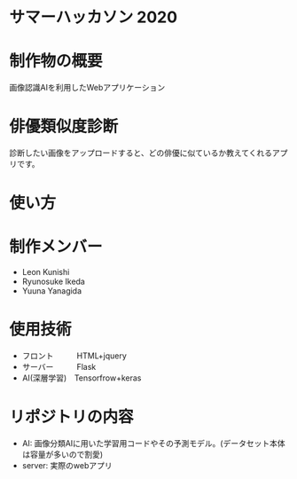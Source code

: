 # サマーハッカソン 2020 
# 制作物の概要
画像認識AIを利用したWebアプリケーション

# 俳優類似度診断
診断したい画像をアップロードすると、どの俳優に似ているか教えてくれるアプリです。
# 使い方
# 制作メンバー
 - Leon Kunishi
 - Ryunosuke Ikeda
 - Yuuna Yanagida
# 使用技術
 - フロント　　　HTML+jquery
 - サーバー　　　Flask
 - AI(深層学習)　Tensorfrow+keras
# リポジトリの内容
 - AI: 画像分類AIに用いた学習用コードやその予測モデル。(データセット本体は容量が多いので割愛)
 - server: 実際のwebアプリ
